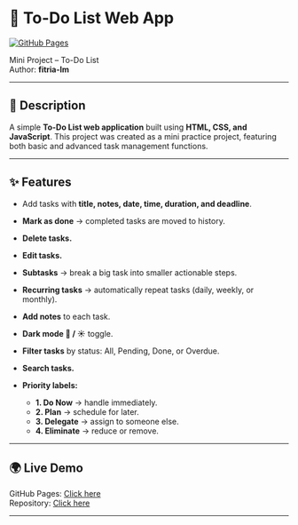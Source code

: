 # 📝 To-Do List Web App

[![GitHub Pages](https://img.shields.io/badge/Deploy-GitHub%20Pages-brightgreen)](https://fitria-lm.github.io/todo-app/)

Mini Project – To-Do List  
Author: **fitria-lm**

---

## 🚀 Description

A simple **To-Do List web application** built using **HTML, CSS, and JavaScript**.
This project was created as a mini practice project, featuring both basic and advanced task management functions.

---

## ✨ Features

* Add tasks with **title, notes, date, time, duration, and deadline**.
* **Mark as done** → completed tasks are moved to history.
* **Delete tasks.**
* **Edit tasks.**
* **Subtasks** → break a big task into smaller actionable steps.
* **Recurring tasks** → automatically repeat tasks (daily, weekly, or monthly).
* **Add notes** to each task.
* **Dark mode 🌙 / ☀️** toggle.
* **Filter tasks** by status: All, Pending, Done, or Overdue.
* **Search tasks.**
* **Priority labels:**

  * **1. Do Now** → handle immediately.
  * **2. Plan** → schedule for later.
  * **3. Delegate** → assign to someone else.
  * **4. Eliminate** → reduce or remove.

---

## 🌍 Live Demo

GitHub Pages: [Click here](https://fitria-lm.github.io/todo-app/) <br>
Repository: [Click here](https://github.com/fitria-lm/todo-app)

---
